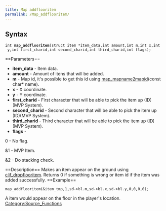 ```yaml
---
title: Map addflooritem
permalink: /Map_addflooritem/
---
```


Syntax
------

`int `**`map_addflooritem`**`(struct item *item_data,int amount,int m,int x,int y,int first_charid,int second_charid,int third_charid,int flags);`

==Parameters==

-   **item_data** - Item data.
-   **amount** - Amount of itens that will be added.
-   **m** - Map id, it's possible to get this id using [map_mapname2mapid](map_mapname2mapid)(const char\* name).
-   **x** - X coordinate.
-   **y** - Y coordinate.
-   **first_charid** - First character that will be able to pick the item up (ID)(MVP System).
-   **second_charid** - Second character that will be able to pick the item up (ID)(MVP System).
-   **third_charid** - Third character that will be able to pick the item up (ID)(MVP System).
-   **flags** -


0 - No flag.

&1 - MVP Item.

&2 - Do stacking check.

==Description== Makes an item appear on the ground using [clif_dropflooritem](clif_dropflooritem).
Returns 0 if something is wrong or item id if the item was added successfully.
==Example==

`map_addflooritem(&item_tmp,1,sd->bl.m,sd->bl.x,sd->bl.y,0,0,0,0);`

A item would appear on the floor in the player's location.
[Category:Source_Functions](Source_Functions)